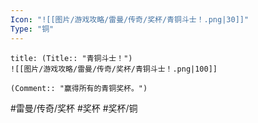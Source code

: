 ```yaml
---
Icon: "![[图片/游戏攻略/雷曼/传奇/奖杯/青铜斗士！.png|30]]"
Type: "铜"
---
```

```ad-common-bronze-trophy
title: (Title:: "青铜斗士！")
![[图片/游戏攻略/雷曼/传奇/奖杯/青铜斗士！.png|100]]

(Comment:: "赢得所有的青铜奖杯。")
```

#雷曼/传奇/奖杯 #奖杯 #奖杯/铜
